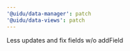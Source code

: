 ```yaml
---
'@uidu/data-manager': patch
'@uidu/data-views': patch
---
```


Less updates and fix fields w/o addField
